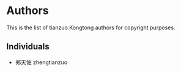 Authors
=======

This is the list of tianzuo.Kongtong authors for copyright purposes.

Individuals
-----------

 * 郑天佐 zhengtianzuo
 